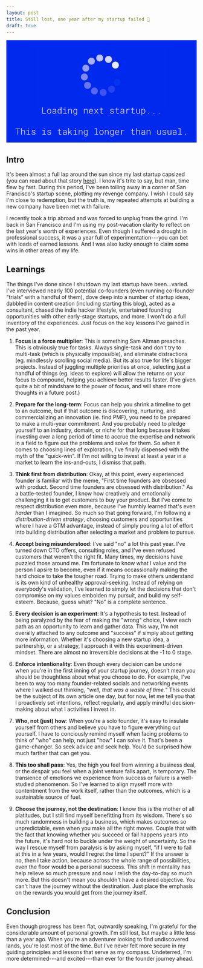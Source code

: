 ```yaml
---
layout: post
title: Still lost, one year after my startup failed 🧭
draft: true
---
```


![Loading next startup...This is taking longer than usual.](/assets/images/loading_next_startup.png)

## Intro

It's been almost a full lap around the sun since my last startup capsized (you can read about that story [here](https://hardikvala.com/2024/07/08/my-first-startup-the-post-mortem.html)). I know it's trite to say, but man, time flew by fast. During this period, I've been toiling away in a corner of San Francisco's startup scene, plotting my revenge company. I wish I could say I'm close to redemption, but the truth is, my repeated attempts at building a new company have been met with failure.

I recently took a trip abroad and was forced to unplug from the grind. I'm back in San Francisco and I'm using my post-vacation clarity to reflect on the last year's worth of experiences. Even though I suffered a drought in professional success, it was a year full of experimentation---you can bet with loads of earned lessons. And I was also lucky enough to claim some wins in other areas of my life.

## Learnings

The things I've done since I shutdown my last startup have been...varied. I've interviewed nearly 100 potential co-founders (even running co-founder "trials" with a handful of them), dove deep into a number of startup ideas, dabbled in content creation (including starting this blog), acted as a consultant, chased the indie hacker lifestyle, entertained founding opportunities with other early-stage startups, and more. I won't do a full inventory of the experiences. Just focus on the key lessons I've gained in the past year.

1) **Focus is a force multiplier**: This is something Sam Altman preaches. This is obviously true for tasks. Always single-task and don't try to multi-task (which is physically impossible), and eliminate distractions (eg. mindlessly scrolling social media). But its also true for life's bigger projects. Instead of juggling multiple priorities at once, selecting just a handful of things (eg. ideas to explore) will allow the returns on your focus to compound, helping you achieve better results faster. (I've given quite a bit of mindshare to the power of focus, and will share more thoughts in a future post.) 

2) **Prepare for the long-term**: Focus can help you shrink a timeline to get to an outcome, but if that outcome is discovering, nurturing, and commercializing an innovation (ie. find PMF), you need to be prepared to make a multi-year commitment. And you probably need to pledge yourself to an industry, domain, or niche for that long because it takes investing over a long period of time to accrue the expertise and network in a field to figure out the problems and solve for them. So when it comes to choosing lines of exploration, I've finally dispensed with the myth of the "quick-win". If I'm not willing to invest at least a year in a market to learn the ins-and-outs, I dismiss that path.

3) **Think first from distribution**: Okay, at this point, every experienced founder is familiar with the meme, "First time founders are obsessed with product. Second time founders are obsessed with distribution." As a battle-tested founder, I know how creatively and emotionally challenging it is to get customers to buy your product. But I've come to respect distribution even more, because I've humbly learned that's even *harder* than I imagined. So much so that going forward, I'm following a *distribution-driven strategy*, choosing customers and opportunities where I have a GTM advantage, instead of simply pouring a lot of effort into building distribution after selecting a market and problem to pursue.

4) **Accept being misunderstood**: I've said "no" a lot this past year. I've turned down CTO offers, consulting roles, and I've even refused customers that weren't the right fit. Many times, my decisions have puzzled those around me. I'm fortunate to know what I value and the person I apsire to become, even if it means occassionally making the hard choice to take the tougher road. Trying to make others understand is its own kind of unhealthy approval-seeking. Instead of relying on everybody's validation, I've learned to simply let the decisions that don't compromise on my values embolden my pursuit, and build my self-esteem. Because, guess what? "No" is a complete sentence.

5) **Every decision is an experiment**: It's a hypothesis to test. Instead of being paralyzed by the fear of making the "wrong" choice, I view each path as an opportunity to learn and gather data. This way, I'm not overally attached to any outcome and "success" if simply about getting more information. Whether it's choosing a new startup idea, a partnership, or a strategy, I approach it with this experiment-driven mindset. There are almost no irreversible decisions at the -1 to 0 stage.

6) **Enforce intentionality**: Even though every decision can be undone when you're in the first inning of your startup journey, doesn't mean you should be thoughtless about what you choose to do. For example, I've been to way too many founder-related socials and networking events where I walked out thinking, "*well, that was a waste of time.*" This could be the subject of its own article one day, but for now, let me tell you that I proactively set intentions, reflect regularly, and apply mindful decision-making about what I activities I invest in.

7) **Who, not (just) how**: When you're a solo founder, it's easy to insulate yourself from others and believe you have to figure everything out yourself. I have to conciously remind myself when facing problems to think of "who" can help, not just "how" I can solve it. That's been a game-changer. So seek advice and seek help. You'd be surprised how much farther that can get you.

8) **This too shall pass**: Yes, the high you feel from winning a business deal, or the despair you feel when a joint venture falls apart, is temporary. The transience of emotions we experience from success or failure is a well-studied phenomenon. So I've learned to align myself more with contentment from the work itself, rather than the outcomes, which is a sustainable source of fuel. 

9) **Choose the journey, not the destination**: I know this is the mother of all platitudes, but I still find myself benefitting from its wisdom. There's so much randomness in building a business, which makes outcomes so unpredictable, even when you make all the right moves. Couple that with the fact that knowing whether you succeed or fail happens years into the future, it's hard not to buckle under the weight of uncertainty. So the way I rescue myself from paralysis is by asking myself, "if I were to fail at this in a few years, would I regret the time I spent?" If the answer is no, then I take action, because across the whole range of possibilities, even the floor would be a personal success. This shift in mentality has help relieve so much pressure and now I relish the day-to-day so much more. But this doesn't mean you shouldn't have a desired objective. You can't have the journey without the destination. Just place the emphasis on the rewards you would get from the journey itself.

## Conclusion

Even though progress has been flat, outwardly speaking, I'm grateful for the considerable amount of personal growth. I'm still lost, but maybe a little less than a year ago. When you're an adventurer looking to find undiscovered lands, you're lost most of the time. But I've never felt more secure in my guiding principles and lessons that serve as my compass. Undeterred, I'm more determined---and excited---than ever for the founder journey ahead.
